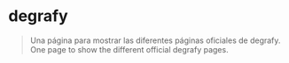 # degrafy
>Una página para mostrar las diferentes páginas oficiales de degrafy.
>One page to show the different official degrafy pages.
